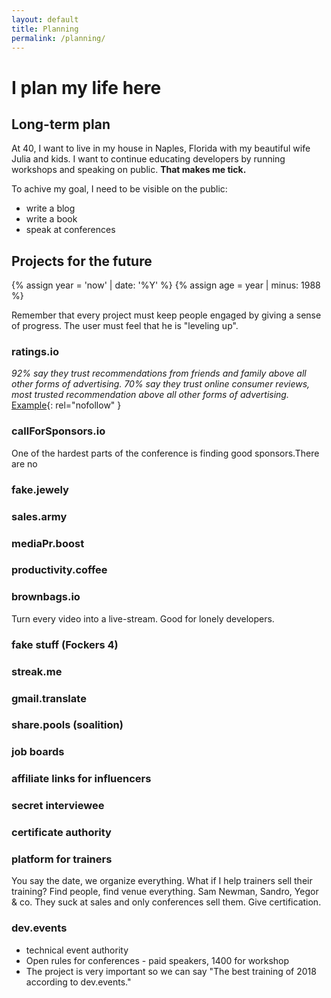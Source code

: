```yaml
---
layout: default
title: Planning
permalink: /planning/
---
```


# I plan my life here

## Long-term plan

At 40, I want to live in my house in Naples, Florida with my beautiful wife Julia and kids. I want to continue educating developers by running workshops and speaking on public. **That makes me tick.**

To achive my goal, I need to be visible on the public:
- write a blog
- write a book
- speak at conferences

## Projects for the future

{% assign year = 'now' | date: '%Y' %}
{% assign age = year | minus: 1988 %}

Remember that every project must keep people engaged by giving a sense of progress. The user must feel that he is "leveling up".

### ratings.io

*92% say they trust recommendations from friends and family above all other forms of advertising. 70% say they trust online consumer reviews, most trusted recommendation above all other forms of advertising.* [Example](http://ratingratingov.ru/metodologiya_web){: rel="nofollow" }

### callForSponsors.io

One of the hardest parts of the conference is finding good sponsors.There are no

### fake.jewely

### sales.army

### mediaPr.boost

### productivity.coffee

### brownbags.io 

Turn every video into a live-stream. Good for lonely developers.

### fake stuff (Fockers 4)

### streak.me

### gmail.translate

### share.pools (soalition)

### job boards

### affiliate links for influencers

### secret interviewee

### certificate authority

### platform for trainers

You say the date, we organize everything. What if I help trainers sell their training? Find people, find venue everything. Sam Newman, Sandro, Yegor & co. They suck at sales and only conferences sell them. Give certification.

### dev.events

- technical event authority
- Open rules for conferences - paid speakers, 1400 for workshop
- The project is very important so we can say "The best training of 2018 according to dev.events."

